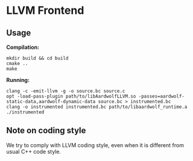 # LLVM Frontend

## Usage

**Compilation:**

```
mkdir build && cd build
cmake ..
make
```

**Running:**

```
clang -c -emit-llvm -g -o source.bc source.c
opt -load-pass-plugin path/to/libAardwolfLLVM.so -passes=aardwolf-static-data,aardwolf-dynamic-data source.bc > instrumented.bc
clang -o instrumented instrumented.bc path/to/libaardwolf_runtime.a
./instrumented
```

## Note on coding style

We try to comply with LLVM coding style, even when it is different from usual C++ code style.

